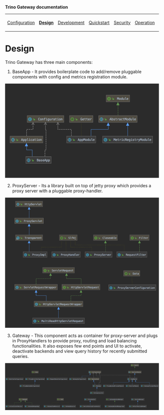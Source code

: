**Trino Gateway documentation**

<table>
  <tr>
    <td><a href="configuration.md">Configuration</a></td>
    <td><b><a href="design.md">Design</a></b></td>
    <td><a href="development.md">Development</a></td>
    <td><a href="quickstart.md">Quickstart</a></td>
    <td><a href="security.md">Security</a></td>
    <td><a href="operation.md">Operation</a></td>
    <td><a href="gateway-api.md">Gateway API</a></td>
    <td><a href="resource-groups-api.md">Resource groups API</a></td>
    <td><a href="routing-rules.md">Routing rules</a></td>
    <td><a href="references.md">References</a></td>
    <td><a href="release-notes.md">Release notes</a></td>
  </tr>
</table>

# Design

Trino Gateway has three main components:

1. BaseApp - It provides boilerplate code to add/remove pluggable components
   with config and metrics registration module.

![BaseApp Class Diagram](assets/BaseApp-classes.png)

2. ProxyServer - Its a library built on top of jetty proxy which provides a
   proxy server with a pluggable proxy-handler.

![ProxyServer Class Diagram](assets/ProxyServer-classes.png)

3. Gateway - This component acts as container for proxy-server and plugs in
   ProxyHandlers to provide proxy, routing and load balancing functionalities. It
   also exposes few end points and UI to activate, deactivate backends and view
   query history for recently submitted queries.

![TrinoGateway Class Diagram](assets/TrinoGateway-classes.png)

